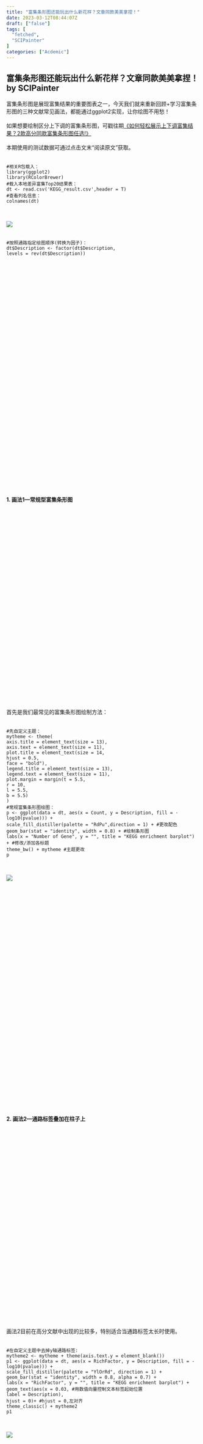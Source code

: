 ```yaml
---
title: "富集条形图还能玩出什么新花样？文章同款美美拿捏！"
date: 2023-03-12T08:44:07Z
draft: ["false"]
tags: [
  "fetched",
  "SCIPainter"
]
categories: ["Acdemic"]
---
```

富集条形图还能玩出什么新花样？文章同款美美拿捏！ by SCIPainter
------
<div><section data-mpa-powered-by="yiban.io"><span>富集条形图是展现富集结果的重要图表之一，今天我们就来重新回顾+学习富集条形图的三种文献常见画法，都能通过ggplot2实现，让你绘图不用愁！</span></section><section><span><br></span></section><section><span>如果想要绘制区分上下调的富集条形图，可戳往期</span><span><a target="_blank" href="http://mp.weixin.qq.com/s?__biz=MzA5NzQzOTgzMw==&amp;mid=2650972358&amp;idx=1&amp;sn=7cc19728508ea6a6309645d0abe7dde5&amp;chksm=8b56d9f0bc2150e67dfccd193af0d6b707093026ac82dfc37bce87cdd44bf6344dba14ecd53d&amp;scene=21#wechat_redirect" textvalue="《如何轻松展示上下调富集结果？2款高分同款富集条形图任选!》" linktype="text" imgurl="" imgdata="null" data-itemshowtype="0" tab="innerlink" data-linktype="2">《如何轻松展示上下调富集结果？2款高分同款富集条形图任选!》</a></span><span></span></section><section><span><br></span></section><section><span>本期使用的测试数据可通过点击文末</span><span>“阅读原文”</span><span>获取。</span></section><section><br mpa-from-tpl="t"></section><section data-mpa-preserve-tpl-color="t" data-mpa-template="t" mpa-preserve="t" mpa-from-tpl="t"><pre><code><span>#相关R包载入：</span><br mpa-from-tpl="t"><span>library</span>(ggplot2)<br mpa-from-tpl="t"><span>library</span>(RColorBrewer)<br mpa-from-tpl="t"><span>#载入本地差异富集Top20结果表：</span><br mpa-from-tpl="t"><span>dt</span> &lt;- read.csv('KEGG_result.csv',header = T)<br mpa-from-tpl="t"><span>#查看列名信息：</span><br mpa-from-tpl="t"><span>colnames</span>(dt)</code></pre></section><p><br mpa-from-tpl="t"></p><section><span></span></section><section><img data-ratio="0.12654320987654322" data-type="png" data-w="972" data-src="https://mmbiz.qpic.cn/sz_mmbiz_png/tgUVxVRjT6kgrmxCrAtiatVpg17uPmCofz3MwicS5GBLYnSqskPtoXbB8ia3Y9YOiaKq6wSVjXm1nhLBib1EnPnzibgA/640?wx_fmt=png" src="https://mmbiz.qpic.cn/sz_mmbiz_png/tgUVxVRjT6kgrmxCrAtiatVpg17uPmCofz3MwicS5GBLYnSqskPtoXbB8ia3Y9YOiaKq6wSVjXm1nhLBib1EnPnzibgA/640?wx_fmt=png"></section><section><br mpa-from-tpl="t"></section><section data-mpa-preserve-tpl-color="t" data-mpa-template="t" mpa-preserve="t" mpa-from-tpl="t"><pre><code><span>#按照通路指定绘图顺序(转换为因子)：</span><br mpa-from-tpl="t"><span>dt</span>$Description &lt;- factor(dt$Description,<br mpa-from-tpl="t"><span>levels</span> = rev(dt$Description))</code></pre></section><p><br mpa-from-tpl="t"></p><section><span></span></section><section><section powered-by="xiumi.us"><section><section powered-by="xiumi.us"><section><section powered-by="xiumi.us"><section><section powered-by="xiumi.us"><section><section powered-by="xiumi.us"><p><br></p></section></section></section></section><section><section powered-by="xiumi.us"><section><section><section powered-by="xiumi.us"><p><br></p></section></section></section></section></section></section><section powered-by="xiumi.us"><section><section><svg viewbox="0 0 1 1"></svg></section></section></section></section></section></section><section><section powered-by="xiumi.us"><p><strong><strong><span>1. 画法1—常规型富集条形图</span></strong></strong></p></section><section powered-by="xiumi.us"><section><svg viewbox="0 0 1 1"></svg></section></section></section></section></section><section><br></section><section><span>首先是我们最常见的富集条形图绘制方法：</span></section><section><br mpa-from-tpl="t"></section><section data-mpa-preserve-tpl-color="t" data-mpa-template="t" mpa-preserve="t" mpa-from-tpl="t"><pre><code><span>#先自定义主题：</span><br mpa-from-tpl="t"><span>mytheme</span> &lt;- theme(<br mpa-from-tpl="t"><span>axis</span>.title = element_text(size = 13),<br mpa-from-tpl="t"><span>axis</span>.text = element_text(size = 11),<br mpa-from-tpl="t"><span>plot</span>.title = element_text(size = 14,<br mpa-from-tpl="t"><span>hjust</span> = 0.5,<br mpa-from-tpl="t"><span>face</span> = <span>"bold"</span>),<br mpa-from-tpl="t"><span>legend</span>.title = element_text(size = 13),<br mpa-from-tpl="t"><span>legend</span>.text = element_text(size = 11),<br mpa-from-tpl="t"><span>plot</span>.margin = margin(t = 5.5,<br mpa-from-tpl="t"><span>r</span> = 10,<br mpa-from-tpl="t"><span>l</span> = 5.5,<br mpa-from-tpl="t"><span>b</span> = 5.5)<br mpa-from-tpl="t">)<br mpa-from-tpl="t"><span>#常规富集条形图绘图：</span><br mpa-from-tpl="t"><span>p</span> &lt;- ggplot(data = dt, aes(x = Count, y = Description, fill = -log10(pvalue))) +<br mpa-from-tpl="t"><span>scale_fill_distiller</span>(palette = <span>"RdPu"</span>,direction = 1) + <span>#更改配色</span><br mpa-from-tpl="t"><span>geom_bar</span>(stat = <span>"identity"</span>, width = 0.8) + <span>#绘制条形图</span><br mpa-from-tpl="t"><span>labs</span>(x = <span>"Number of Gene"</span>, y = <span>""</span>, title = <span>"KEGG enrichment barplot"</span>) + <span>#修改/添加各标题</span><br mpa-from-tpl="t"><span>theme_bw</span>() + mytheme <span>#主题更改</span><br mpa-from-tpl="t"><span>p</span></code></pre></section><p><br mpa-from-tpl="t"></p><section><span></span></section><section><img data-ratio="0.6883802816901409" data-type="png" data-w="1704" data-src="https://mmbiz.qpic.cn/sz_mmbiz_png/tgUVxVRjT6kgrmxCrAtiatVpg17uPmCoftCN3F1vh1TcUTTbQoPZticoGClI65J1F6q8ZaXYjAb7LHG1cCZeGIfA/640?wx_fmt=png" src="https://mmbiz.qpic.cn/sz_mmbiz_png/tgUVxVRjT6kgrmxCrAtiatVpg17uPmCoftCN3F1vh1TcUTTbQoPZticoGClI65J1F6q8ZaXYjAb7LHG1cCZeGIfA/640?wx_fmt=png"></section><section><span><br></span></section><section><section powered-by="xiumi.us"><section><section powered-by="xiumi.us"><section><section powered-by="xiumi.us"><section><section powered-by="xiumi.us"><section><section powered-by="xiumi.us"><p><br></p></section></section></section></section><section><section powered-by="xiumi.us"><section><section><section powered-by="xiumi.us"><p><br></p></section></section></section></section></section></section><section powered-by="xiumi.us"><section><section><svg viewbox="0 0 1 1"></svg></section></section></section></section></section></section><section><section powered-by="xiumi.us"><p><strong><strong><span>2. 画法2—通路标签叠加在柱子上</span></strong></strong></p></section><section powered-by="xiumi.us"><section><svg viewbox="0 0 1 1"></svg></section></section></section></section></section><section><br></section><section><span>画法2目前在高分文献中出现的比较多，特别适合当通路标签太长时使用。</span></section><section><br mpa-from-tpl="t"></section><section data-mpa-preserve-tpl-color="t" data-mpa-template="t" mpa-preserve="t" mpa-from-tpl="t"><pre><code><span>#在自定义主题中去掉y轴通路标签:</span><br mpa-from-tpl="t"><span>mytheme2</span> &lt;- mytheme + theme(axis.text.y = element_blank())<br mpa-from-tpl="t"><span>p1</span> &lt;- ggplot(data = dt, aes(x = RichFactor, y = Description, fill = -log10(pvalue))) +<br mpa-from-tpl="t"><span>scale_fill_distiller</span>(palette = <span>"YlOrRd"</span>, direction = 1) +<br mpa-from-tpl="t"><span>geom_bar</span>(stat = <span>"identity"</span>, width = 0.8, alpha = 0.7) +<br mpa-from-tpl="t"><span>labs</span>(x = <span>"RichFactor"</span>, y = <span>""</span>, title = <span>"KEGG enrichment barplot"</span>) +<br mpa-from-tpl="t"><span>geom_text</span>(aes(x = 0.03,<span> #用数值向量控制文本标签起始位置</span><br mpa-from-tpl="t"><span>label</span> = Description),<br mpa-from-tpl="t"><span>hjust</span> = 0)+ <span>#hjust = 0,左对齐</span><br mpa-from-tpl="t"><span>theme_classic</span>() + mytheme2<br mpa-from-tpl="t"><span>p1</span></code></pre></section><p><br mpa-from-tpl="t"></p><section><span></span></section><section><img data-ratio="0.8650442477876106" data-type="png" data-w="1356" data-src="https://mmbiz.qpic.cn/sz_mmbiz_png/tgUVxVRjT6kgrmxCrAtiatVpg17uPmCof4jYuN92ObsHLJXnJoY0rKa9xRO3zEgOWIliaiaj8t0qRePCQy6O7XfNw/640?wx_fmt=png" src="https://mmbiz.qpic.cn/sz_mmbiz_png/tgUVxVRjT6kgrmxCrAtiatVpg17uPmCof4jYuN92ObsHLJXnJoY0rKa9xRO3zEgOWIliaiaj8t0qRePCQy6O7XfNw/640?wx_fmt=png"></section><section><span><br></span></section><section><section powered-by="xiumi.us"><section><section powered-by="xiumi.us"><section><section powered-by="xiumi.us"><section><section powered-by="xiumi.us"><section><section powered-by="xiumi.us"><p><br></p></section></section></section></section><section><section powered-by="xiumi.us"><section><section><section powered-by="xiumi.us"><p><br></p></section></section></section></section></section></section><section powered-by="xiumi.us"><section><section><svg viewbox="0 0 1 1"></svg></section></section></section></section></section></section><section><section powered-by="xiumi.us"><p><strong><strong><span>3. 画法3—双x/y轴富集条形折线散点图</span></strong></strong></p></section><section powered-by="xiumi.us"><section><svg viewbox="0 0 1 1"></svg></section></section></section></section></section><section><br></section><section><span>前两种画法都是在柱子中通过加入渐变色映射多一维度的数据，如-</span><span>log<sub>10</sub></span><span>p，但如果你觉得相邻通路中渐变色过于接近无法直观显示时，我们可以拆分成两个图表叠加，ggplot2也有可实现的解决方案。</span></section><section><span><br></span></section><section data-mpa-preserve-tpl-color="t" data-mpa-template="t" mpa-preserve="t" mpa-from-tpl="t"><pre><code><span>#先分别绘制:</span><br mpa-from-tpl="t"><span>#绘制富集条形图展示-log10p：</span><br mpa-from-tpl="t"><span>p2</span> &lt;- ggplot(data = dt,aes(x = Description, y = -log10(pvalue))) +<br mpa-from-tpl="t"><span>geom_bar</span>(stat = <span>"identity"</span>, width = 0.8, fill = 'pink') +<br mpa-from-tpl="t"><span>scale_y_continuous</span>(limits = c(0, 25)) +<br mpa-from-tpl="t"><span>labs</span>(x = <span>""</span>, y = <span>"-log10(pvalue)"</span>, title = <span>"KEGG enrichment barplot"</span>) +<br mpa-from-tpl="t"><span>theme_classic</span>() + mytheme +<br mpa-from-tpl="t"><span>coord_flip</span>()<br mpa-from-tpl="t"><span>p2</span></code></pre></section><p><br mpa-from-tpl="t"></p><section><span></span></section><section><img data-ratio="0.7372353673723536" data-type="png" data-w="1606" data-src="https://mmbiz.qpic.cn/sz_mmbiz_png/tgUVxVRjT6kgrmxCrAtiatVpg17uPmCofrwDC5R2wr4czeoTRpmA0SqpaZpicfSe5A9c2jJag4tS06fbp8JDt1icw/640?wx_fmt=png" src="https://mmbiz.qpic.cn/sz_mmbiz_png/tgUVxVRjT6kgrmxCrAtiatVpg17uPmCofrwDC5R2wr4czeoTRpmA0SqpaZpicfSe5A9c2jJag4tS06fbp8JDt1icw/640?wx_fmt=png"></section><section><br mpa-from-tpl="t"></section><section data-mpa-preserve-tpl-color="t" data-mpa-template="t" mpa-preserve="t" mpa-from-tpl="t"><pre><code><span>#绘制折线散点图展示count数目：</span><br mpa-from-tpl="t"><span>p3</span> &lt;- ggplot(data = dt, aes(x = Description, y = Count, group = 1)) +<br mpa-from-tpl="t"><span>geom_line</span>(color = <span>"grey"</span>, cex = 0.5) + <span>#绘制折线</span><br mpa-from-tpl="t"><span>geom_point</span>(size = 2) + <span>#绘制Count散点</span><br mpa-from-tpl="t"><span>scale_y_continuous</span>(limits = c(20, 60)) +<br mpa-from-tpl="t"><span>labs</span>(x = <span>""</span>, y = <span>"Count"</span>, title = <span>"KEGG enrichment barplot"</span>) +<br mpa-from-tpl="t"><span>theme_classic</span>() + mytheme +<br mpa-from-tpl="t"><span>coord_flip</span>()<br mpa-from-tpl="t"><span>p3</span></code></pre></section><p><br mpa-from-tpl="t"></p><section><span></span></section><section><img data-ratio="0.7372353673723536" data-type="png" data-w="1606" data-src="https://mmbiz.qpic.cn/sz_mmbiz_png/tgUVxVRjT6kgrmxCrAtiatVpg17uPmCoficu6eLdLJd02gE0AdfK7cXFwiabmgoamCDDDHsxz8vDA3ChbTk3OzpPw/640?wx_fmt=png" src="https://mmbiz.qpic.cn/sz_mmbiz_png/tgUVxVRjT6kgrmxCrAtiatVpg17uPmCoficu6eLdLJd02gE0AdfK7cXFwiabmgoamCDDDHsxz8vDA3ChbTk3OzpPw/640?wx_fmt=png"></section><section><br mpa-from-tpl="t"></section><section data-mpa-preserve-tpl-color="t" data-mpa-template="t" mpa-preserve="t" mpa-from-tpl="t"><pre><code><span>#将不同坐标系图表进行组合：</span><br mpa-from-tpl="t"><span>p4</span> &lt;- ggplot() +<br mpa-from-tpl="t"><span>geom_bar</span>(data = dt, aes(x = Description, y = -log10(pvalue)),<br mpa-from-tpl="t"><span>stat</span> = <span>"identity"</span>, width = 0.8, fill = 'pink') +<br mpa-from-tpl="t"><span>scale_y_continuous</span>(limits = c(0,25),<span> #主y轴刻度限制</span><br mpa-from-tpl="t"><span>breaks</span> = seq(0,25,5),<span> #主y轴刻度线断点</span><br mpa-from-tpl="t"><span>expand</span> = c(0,0),<br mpa-from-tpl="t"><span>sec</span>.axis = sec_axis(~. *2.4, <span>#创建与主轴相对的辅助轴，通过函数计算实现1对1的转换。如主轴范围为0-25，这里我们通过*2.4实现辅助轴范围为0-60</span><br mpa-from-tpl="t"><span>name</span> = 'Count', <span>#辅助轴标题</span><br mpa-from-tpl="t"><span>breaks</span> = seq(0,60,10))) + <span>#辅助轴刻度线断点</span><br mpa-from-tpl="t"><span>geom_line</span>(data = dt, aes(x = Description, y = Count/2.4, group = 1),<br mpa-from-tpl="t"><span>color</span> = <span>"grey"</span>, cex = 0.5) +<br mpa-from-tpl="t"><span>geom_point</span>(data = dt, aes(x = Description, y = Count/2.4),<br mpa-from-tpl="t"><span>size</span> = 2) +<br mpa-from-tpl="t"><span>labs</span>(x = <span>""</span>, y = <span>"-log10(pvalue)"</span>, title = <span>"KEGG enrichment barplot"</span>) +<br mpa-from-tpl="t"><span>theme_classic</span>() +<br mpa-from-tpl="t"><span>mytheme</span> +<br mpa-from-tpl="t"><span>coord_flip</span>() <span>#由于geom_line函数绘制折线是按照变量在x轴水平方向顺序进行连接，因此这里把x/y轴对应变量交换了一下，最后再通过坐标翻转回来</span><br mpa-from-tpl="t"><span>p4</span></code></pre></section><p><br mpa-from-tpl="t"></p><section><span></span></section><section><img data-ratio="0.7868087941372418" data-type="png" data-w="1501" data-src="https://mmbiz.qpic.cn/sz_mmbiz_png/tgUVxVRjT6kgrmxCrAtiatVpg17uPmCof0kmLfhPVkJjH7iaHZlicbPsj4ybI1460ibbhrRNukgIWCcCcASS2MPjgQ/640?wx_fmt=png" src="https://mmbiz.qpic.cn/sz_mmbiz_png/tgUVxVRjT6kgrmxCrAtiatVpg17uPmCof0kmLfhPVkJjH7iaHZlicbPsj4ybI1460ibbhrRNukgIWCcCcASS2MPjgQ/640?wx_fmt=png"></section><section><br></section><section><span>由于没有在ggplot2中映射颜色变量，因此这里是没有图例的，虽然也有实现的方法，不过小编觉得使用AI直接添加更加省事。</span></section><section><span><br></span></section><section><img data-ratio="0.7416666666666667" data-type="png" data-w="1680" data-src="https://mmbiz.qpic.cn/sz_mmbiz_png/tgUVxVRjT6kgrmxCrAtiatVpg17uPmCofw4AibCvGObZIsJ2OTq4u7RHl2gHljZeTDrUPTk1lkGnZaic3T1Dqh1ag/640?wx_fmt=png" src="https://mmbiz.qpic.cn/sz_mmbiz_png/tgUVxVRjT6kgrmxCrAtiatVpg17uPmCofw4AibCvGObZIsJ2OTq4u7RHl2gHljZeTDrUPTk1lkGnZaic3T1Dqh1ag/640?wx_fmt=png"></section><section><span><br></span></section><section><span>最终效果如下：</span></section><section><span><br></span></section><section><img data-ratio="0.67390062821245" data-type="png" data-w="1751" data-src="https://mmbiz.qpic.cn/sz_mmbiz_png/tgUVxVRjT6kgrmxCrAtiatVpg17uPmCofE4bNQX52arI4TfwhicXO86XK4GLOtWicibKuO0zf2qqKTAC4tOic1YmoYg/640?wx_fmt=png" src="https://mmbiz.qpic.cn/sz_mmbiz_png/tgUVxVRjT6kgrmxCrAtiatVpg17uPmCofE4bNQX52arI4TfwhicXO86XK4GLOtWicibKuO0zf2qqKTAC4tOic1YmoYg/640?wx_fmt=png"></section><section><br></section><section><span>画法没有好坏之分，哪种画法更适配自己的数据就行啦。如果觉得有帮助，记得点赞分享和关注我们！</span></section><section><span><br></span></section><section><span>好啦，今天的分享就到这里！</span></section><section><span><br></span></section><section><span><strong>*未经许可，不得以任何方式复制或抄袭本篇文章之部分或全部内容。版权所有，侵权必究。</strong></span></section><section><span><br></span></section><section data-role="outer" label="Powered by 135editor.com"><section data-tools="135编辑器" data-id="105648"><section><section data-role="outer" label="Powered by 135editor.com"><section data-role="paragraph"><section data-role="outer" label="Powered by 135editor.com"><section data-tools="135编辑器" data-id="105648"><section><section><img data-ratio="0.8928571428571429" data-type="png" data-w="41" data-width="100%" data-src="https://mmbiz.qpic.cn/sz_mmbiz_png/tgUVxVRjT6kCKJYcEqEIfoJYG621mPJE8VibmibGU0Jxic9iabARVRH0FT6BNE8VAglWFXBPibFAU7a6tWGibSs8wyUg/640?wx_fmt=png" src="https://mmbiz.qpic.cn/sz_mmbiz_png/tgUVxVRjT6kCKJYcEqEIfoJYG621mPJE8VibmibGU0Jxic9iabARVRH0FT6BNE8VAglWFXBPibFAU7a6tWGibSs8wyUg/640?wx_fmt=png"></section><section><section><section data-width="35%"><section><section data-width="100%"><img data-ratio="1" data-type="jpeg" data-w="860" data-width="100%" title="SCIPainter 30cm二维码.jpg" data-src="https://mmbiz.qpic.cn/sz_mmbiz_jpg/tgUVxVRjT6kCKJYcEqEIfoJYG621mPJEv5etCBwHicqbEPwnVrkpaasxqaVibM4mT2JdIuN6yTlYWDD4mL5A427A/640?wx_fmt=jpeg" src="https://mmbiz.qpic.cn/sz_mmbiz_jpg/tgUVxVRjT6kCKJYcEqEIfoJYG621mPJEv5etCBwHicqbEPwnVrkpaasxqaVibM4mT2JdIuN6yTlYWDD4mL5A427A/640?wx_fmt=jpeg"></section></section></section><section data-width="50%"><section><section data-brushtype="text"><span><strong># SCIPainter</strong></span></section><section data-brushtype="text" hm_fix="361:593"><p>基迪奥旗下绘图公众号</p><p>分享科研绘图技能与工具</p><p>欢迎关注与转发~</p></section></section></section></section></section></section></section></section></section></section><section><br></section></section></section><section data-role="paragraph"><section><section powered-by="xiumi.us"><section><section powered-by="xiumi.us"><section><img data-ratio="1" data-type="gif" data-w="400" data-src="https://mmbiz.qpic.cn/sz_mmbiz_gif/tgUVxVRjT6kCKJYcEqEIfoJYG621mPJEgMd0aMPtmrDjiaX8sBhfhicVteeHf1JicexSpUbS3fdS9SiboUVN7guaPw/640?wx_fmt=gif" src="https://mmbiz.qpic.cn/sz_mmbiz_gif/tgUVxVRjT6kCKJYcEqEIfoJYG621mPJEgMd0aMPtmrDjiaX8sBhfhicVteeHf1JicexSpUbS3fdS9SiboUVN7guaPw/640?wx_fmt=gif"></section></section></section><section><section powered-by="xiumi.us"><section><p><span><strong>你的好友拍了拍你</strong></span></p><p><span><strong>并请你帮她点一下</strong></span><strong><span>“分享”</span></strong><span><strong><span>~</span></strong></span></p></section></section></section></section></section><p><br></p></section></section><section><span></span></section><p><mp-style-type data-value="10000"></mp-style-type></p></div>  
<hr>
<a href="https://mp.weixin.qq.com/s/T06XncgWiFTa4eUkOPGwIQ",target="_blank" rel="noopener noreferrer">原文链接</a>
